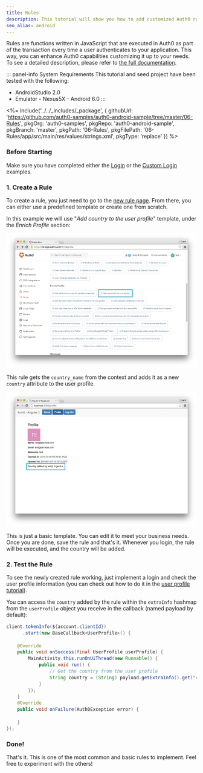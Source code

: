 ```yaml
---
title: Rules
description: This tutorial will show you how to add customized Auth0 rules to your app.
seo_alias: android
---
```


Rules are functions written in JavaScript that are executed in Auth0 as part of the transaction every time a user authenticates to your application. This way, you can enhance Auth0 capabilities customizing it up to your needs. To see a detailed description, please refer to [the full documentation](/rules).

::: panel-info System Requirements
This tutorial and seed project have been tested with the following:

* AndroidStudio 2.0
* Emulator - Nexus5X - Android 6.0 
:::

 <%= include('../../_includes/_package', {
  githubUrl: 'https://github.com/auth0-samples/auth0-android-sample/tree/master/06-Rules',
  pkgOrg: 'auth0-samples',
  pkgRepo: 'auth0-android-sample',
  pkgBranch: 'master',
  pkgPath: '06-Rules',
  pkgFilePath: '06-Rules/app/src/main/res/values/strings.xml',
  pkgType: 'replace'
}) %>

### Before Starting

Make sure you have completed either the [Login](01-login.md) or the [Custom Login](02-custom-login.md) examples.

 
### 1. Create a Rule
 
To create a rule, you just need to go to the [new rule page](${uiURL}/#/rules/new). From there, you can either use a predefined template or create one from scratch.
  
In this example we will use "*Add country to the user profile*" template, under the *Enrich Profile* section:
  
![Add country template](/media/articles/rules/rule-choose-add-country-template.png)
  
This rule gets the `country_name` from the context and adds it as a new `country` attribute to the user profile.
  
![Country rule sample](/media/articles/angularjs2/rule-country-show.png)
  
This is just a basic template. You can edit it to meet your business needs. Once you are done, save the rule and that's it. Whenever you login, the rule will be executed, and the country will be added.
  
  ### 2. Test the Rule
  
To see the newly created rule working, just implement a login and check the user profile information (you can check out how to do it in the [user profile tutorial](04-user-profile.md)).
  
You can access the `country` added by the rule within the `extraInfo` hashmap from the `userProfile` object you receive in the callback (named payload by default):
  
```java
client.tokenInfo(${account.clientId})
	  .start(new BaseCallback<UserProfile>() {

	@Override
	public void onSuccess(final UserProfile userProfile) {
		MainActivity.this.runOnUiThread(new Runnable() {
			public void run() {
				// Get the country from the user profile
				String country = (String) payload.getExtraInfo().get("country");
			}
		});
	}
	@Override
	public void onFailure(Auth0Exception error) {
	
	}
});
```
  
  ### Done!
  
That's it. This is one of the most common and basic rules to implement. Feel free to experiment with the others!